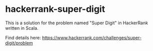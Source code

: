 # hackerrank-super-digit
This is a solution for the problem named "Super Digit" in HackerRank written in Scala.

Find details here: https://www.hackerrank.com/challenges/super-digit/problem
